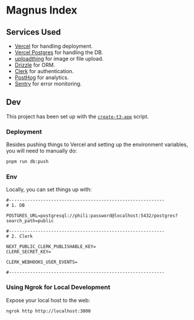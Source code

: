 # Magnus Index

## Services Used

- [Vercel](https://vercel.com) for handling deployment.
- [Vercel Postgres](https://vercel.com/docs/storage/vercel-postgres) for handling the DB.
- [uploadthing](https://uploadthing.com) for image or file upload.
- [Drizzle](https://orm.drizzle.team) for ORM.
- [Clerk](https://clerk.com) for authentication.
- [PostHog](https://posthog.com) for analytics.
- [Sentry](https://sentry.io) for error monitoring.

## Dev

This project has been set up with the [`create-t3-app`](https://create.t3.gg/) script.

### Deployment

Besides pushing things to Vercel and setting up the environment variables, you will need to manually do:

```sh
pnpm run db:push
```

### Env

Locally, you can set things up with:

```env
#-----------------------------------------------------------
# 1. DB

POSTGRES_URL=postgresql://phili:password@localhost:5432/postgres?search_path=public

#-----------------------------------------------------------
# 2. Clerk

NEXT_PUBLIC_CLERK_PUBLISHABLE_KEY=
CLERK_SECRET_KEY=

CLERK_WEBHOOKS_USER_EVENTS=

#-----------------------------------------------------------
```

### Using Ngrok for Local Development

Expose your local host to the web:

```sh
ngrok http http://localhost:3000
```
